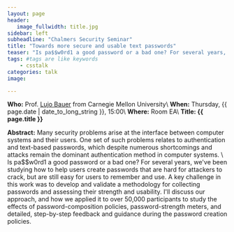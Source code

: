 ```yaml
---
layout: page
header:
   image_fullwidth: title.jpg
sidebar: left
subheadline: "Chalmers Security Seminar"
title: "Towards more secure and usable text passwords"
teaser: "Is pa$$w0rd1 a good password or a bad one? For several years, we've been studying how to help users create passwords that are hard for attackers to crack, but are still easy for users to remember and use."
tags: #tags are like keywords
    - csstalk
categories: talk
image:

---
```

**Who:** Prof. [Lujo Bauer](http://www.ece.cmu.edu/~lbauer/bio.html) from Carnegie Mellon University\\
**When:**  Thursday, {{ page.date | date_to_long_string }}, 15:00\\
**Where:** Room EA\\
**Title: {{ page.title }}**


**Abstract:**
Many security problems arise at the interface between computer systems and their users. One set of such problems relates to authentication and text-based passwords, which despite numerous shortcomings and attacks remain the dominant authentication method in computer systems.
\\
Is pa$$w0rd1 a good password or a bad one? For several years, we've been studying how to help users create passwords that are hard for attackers to crack, but are still easy for users to remember and use. A key challenge in this work was to develop and validate a methodology for collecting passwords and assessing their strength and usability. I'll discuss our approach, and how we applied it to over 50,000 participants to study the effects of password-composition policies, password-strength meters, and detailed, step-by-step feedback and guidance during the password creation policies.
